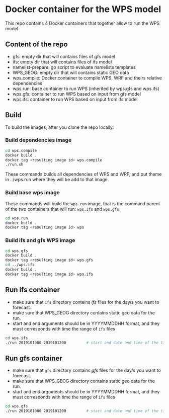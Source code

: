 # Docker container for the WPS model

This repo contains 4 Docker containers that together allow
to run the WPS model.

## Content of the repo

* gfs: empty dir that will contains files of gfs model
* ifs: empty dir that will contains files of ifs model
* namelist-prepare: go script to evaluate namelists templates
* WPS_GEOG: empty dir that will contains static GEO data
* wps.compile: Docker container to compile WPS, WRF and theirs relative dependencies
* wps.run: base container to run WPS (inherited by wps.gfs and wps.ifs)
* wps.gfs: container to run WPS based on input from gfs model
* wps.ifs: container to run WPS based on input from ifs model

## Build

To build the images, after you clone the repo locally:

### Build dependencies image

```bash
cd wps.compile
docker build .
docker tag <resulting image id> wps.compile
./run.sh
```

These commands builds all dependencies of WPS and WRF,
and put theme in ../wps.run where they will be add to
that image.

### Build base wps image

These commands will build the `wps.run` image, that
is the command parent of the two containers that will run:
`wps.ifs` and `wps.gfs`

```bash
cd wps.run
docker build .
docker tag <resulting image id> wps
```

### Build ifs and gfs WPS image

```bash
cd wps.gfs
docker build .
docker tag <resulting image id> wps.gfs
cd ../wps.ifs
docker build .
docker tag <resulting image id> wps.ifs
```

## Run ifs container

* make sure that `ifs` directory contains _ifs_ files for the day/s you want to forecast.
* make sure that WPS_GEOG directory contains static geo data for the run.
* start and end arguments should be in YYYYMMDDHH format, and they must corresponds with time the range of `ifs` files

```bash
cd wps.ifs
./run 2019101000 2019101200         # start and date and time of the time range to forecast.
```

## Run gfs container

* make sure that `gfs` directory contains _gfs_ files for the day/s you want to forecast.
* make sure that WPS_GEOG directory contains static geo data for the run.
* start and end arguments should be in YYYYMMDDHH format, and they must corresponds with time the range of `ifs` files

```bash
cd wps.gfs
./run 2019101000 2019101200         # start and date and time of the time range to forecast.
```
